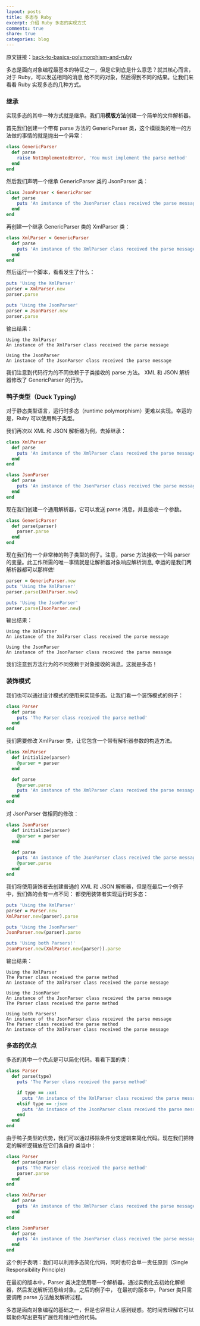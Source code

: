 ```yaml
---
layout: posts
title: 多态与 Ruby
excerpt: 介绍 Ruby 多态的实现方式
comments: true
share: true
categories: blog
---
```


原文链接：[back-to-basics-polymorphism-and-ruby](https://robots.thoughtbot.com/back-to-basics-polymorphism-and-ruby)

多态是面向对象编程最基本的特征之一，但是它到底是什么意思？就其核心而言，对于 Ruby，可以发送相同的消息
给不同的对象，然后得到不同的结果。让我们来看看 Ruby 实现多态的几种方式。

### 继承

实现多态的其中一种方式就是继承。我们用**模版方法**创建一个简单的文件解析器。

首先我们创建一个带有 parse 方法的 GenericParser 类，这个模版类的唯一的方法做的事情的就是抛出一个异常：

```ruby
class GenericParser
  def parse
    raise NotImplementedError, 'You must implement the parse method'
  end
end
```

然后我们声明一个继承 GenericParser 类的 JsonParser 类：

```ruby
class JsonParser < GenericParser
  def parse
    puts 'An instance of the JsonParser class received the parse message'
  end
end
```

再创建一个继承 GenericParser 类的 XmlParser 类：

```ruby
class XmlParser < GenericParser
  def parse
    puts 'An instance of the XmlParser class received the parse message'
  end
end
```

然后运行一个脚本，看看发生了什么：

```ruby
puts 'Using the XmlParser'
parser = XmlParser.new
parser.parse

puts 'Using the JsonParser'
parser = JsonParser.new
parser.parse
```

输出结果：

```text
Using the XmlParser
An instance of the XmlParser class received the parse message

Using the JsonParser
An instance of the JsonParser class received the parse message
```

我们注意到代码行为的不同依赖于子类接收的 parse 方法。 XML 和 JSON 解析器修改了 GenericParser 的行为。

### 鸭子类型（Duck Typing)

对于静态类型语言，运行时多态（runtime polymorphism）更难以实现。幸运的是，Ruby 可以使用鸭子类型。

我们再次以 XML 和 JSON 解析器为例，去掉继承：

```ruby
class XmlParser
  def parse
    puts 'An instance of the XmlParser class received the parse message'
  end
end

class JsonParser
  def parse
    puts 'An instance of the JsonParser class received the parse message'
  end
end
```

现在我们创建一个通用解析器，它可以发送 parse 消息，并且接收一个参数。

```ruby
class GenericParser
  def parse(parser)
    parser.parse
  end
end
```

现在我们有一个非常棒的鸭子类型的例子。注意，parse 方法接收一个叫 parser 的变量。此工作所需的唯一事情就是让解析器对象响应解析消息,
幸运的是我们两解析器都可以那样做!

```ruby
parser = GenericParser.new
puts 'Using the XmlParser'
parser.parse(XmlParser.new)

puts 'Using the JsonParser'
parser.parse(JsonParser.new)
```

输出结果：

```text
Using the XmlParser
An instance of the XmlParser class received the parse message

Using the JsonParser
An instance of the JsonParser class received the parse message
```

我们注意到方法行为的不同依赖于对象接收的消息。这就是多态！

### 装饰模式

我们也可以通过设计模式的使用来实现多态。让我们看一个装饰模式的例子：

```ruby
class Parser
  def parse
    puts 'The Parser class received the parse method'
  end
end
```

我们需要修改 XmlParser 类，让它包含一个带有解析器参数的构造方法。

```ruby
class XmlParser
  def initialize(parser)
    @parser = parser
  end

  def parse
    @parser.parse
    puts 'An instance of the XmlParser class received the parse message'
  end
end
```

对 JsonParser 做相同的修改：

```ruby
class JsonParser
  def initialize(parser)
    @parser = parser
  end

  def parse
    puts 'An instance of the JsonParser class received the parse message'
    @parser.parse
  end
end
```

我们将使用装饰者去创建普通的 XML 和 JSON 解析器，但是在最后一个例子中，我们做的会有一点不同：
都使用装饰者实现运行时多态：

```ruby
puts 'Using the XmlParser'
parser = Parser.new
XmlParser.new(parser).parse

puts 'Using the JsonParser'
JsonParser.new(parser).parse

puts 'Using both Parsers!'
JsonParser.new(XmlParser.new(parser)).parse
```

输出结果：

```text
Using the XmlParser
The Parser class received the parse method
An instance of the XmlParser class received the parse message

Using the JsonParser
An instance of the JsonParser class received the parse message
The Parser class received the parse method

Using both Parsers!
An instance of the JsonParser class received the parse message
The Parser class received the parse method
An instance of the XmlParser class received the parse message
```

### 多态的优点

多态的其中一个优点是可以简化代码。看看下面的类：

```ruby
class Parser
  def parse(type)
    puts 'The Parser class received the parse method'

    if type == :xml
      puts 'An instance of the XmlParser class received the parse message'
    elsif type == :json
      puts 'An instance of the JsonParser class received the parse message'
    end
  end
end
```

由于鸭子类型的优势，我们可以通过移除条件分支逻辑来简化代码。现在我们把特定的解析逻辑放在它们各自的
类当中：

```ruby
class Parser
  def parse(parser)
    puts 'The Parser class received the parse method'
    parser.parse
  end
end

class XmlParser
  def parse
    puts 'An instance of the XmlParser class received the parse message'
  end
end

class JsonParser
  def parse
    puts 'An instance of the JsonParser class received the parse message'
  end
end
```

这个例子表明：我们可以利用多态简化代码，同时也符合单一责任原则（Single Responsibility Principle）

在最初的版本中，Parser 类决定使用哪一个解析器，通过实例化去初始化解析器，然后发送解析消息给对象。之后的例子中，
在最初的版本中，Parser 类只需要调用 parse 方法触发解析过程。

多态是面向对象编程的基础之一，但是也容易让人感到疑惑。花时间去理解它可以帮助你写出更有扩展性和维护性的代码。
